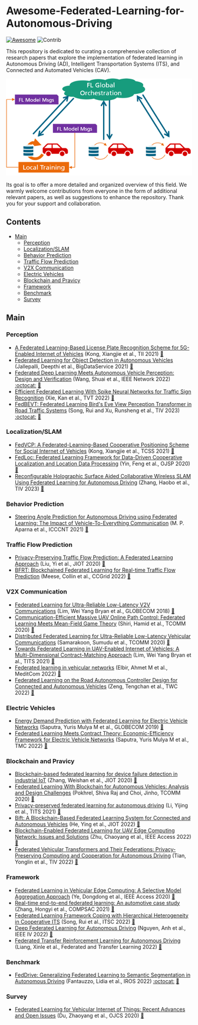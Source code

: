 # Awesome-Federated-Learning-for-Autonomous-Driving

[![Awesome](https://cdn.rawgit.com/sindresorhus/awesome/d7305f38d29fed78fa85652e3a63e154dd8e8829/media/badge.svg)](https://github.com/sindresorhus/awesome)
<img src="https://img.shields.io/badge/Contributions-Welcome-278ea5" alt="Contrib"/> 



This repository is dedicated to curating a comprehensive collection of research papers that explore the implementation of federated learning in Autonomous Driving (AD), Intelligent Transportation Systems (ITS), and Connected and Automated Vehicles (CAV).

![drawing](assets/simple_fl.png)

Its goal is to offer a more detailed and organized overview of this field. We warmly welcome contributions from everyone in the form of additional relevant papers, as well as suggestions to enhance the repository. Thank you for your support and collaboration.


## Contents
- [Main](#main)
  - [Perception](#perception)
  - [Localization/SLAM](#localization)
  - [Behavior Prediction](#behavior)
  - [Traffic Flow Prediction](#trafficflow)
  - [V2X Communication](#v2x)
  - [Electric Vehicles](#electric)
  - [Blockchain and Pravicy](#blockchain)
  - [Framework](#framework)
  - [Benchmark](#benchmark)
  - [Survey](#survey)


<a name="main" />

## Main

### Perception
+ [A Federated Learning-Based License Plate Recognition Scheme for 5G-Enabled Internet of Vehicles](https://ieeexplore.ieee.org/document/9381655) (Kong, Xiangjie et al., TII 2021)   [:book:](./citations/kong2021federated.txt)
+ [Federated Learning for Object Detection in Autonomous Vehicles](https://ieeexplore.ieee.org/document/9564384) (Jallepalli, Deepthi et al., BigDataService 2021)   [:book:](./citations/jallepalli2021federated.txt)
+ [Federated Deep Learning Meets Autonomous Vehicle Perception: Design and Verification](https://ieeexplore.ieee.org/document/9982368) (Wang, Shuai et al., IEEE Network 2022) [:octocat:](https://github.com/SIATINVS/CarlaFLCAV) [:book:](./citations/wang2022federated.txt)
+ [Efficient Federated Learning With Spike Neural Networks for Traffic Sign Recognition](https://ieeexplore.ieee.org/abstract/document/9784851) (Xie, Kan et al., TVT 2022)   [:book:](./citations/xie2022efficient.txt)
+ [FedBEVT: Federated Learning Bird's Eye View Perception Transformer in Road Traffic Systems](https://ieeexplore.ieee.org/document/10236488) (Song, Rui and Xu, Runsheng et al., TIV 2023) [:octocat:](https://github.com/rruisong/FedBEVT) [:book:](./citations/yu2019federated.txt)

<a name="perception" />

### Localization/SLAM
+ [FedVCP: A Federated-Learning-Based Cooperative Positioning Scheme for Social Internet of Vehicles](https://ieeexplore.ieee.org/abstract/document/9378811) (Kong, Xiangjie et al., TCSS 2021)   [:book:](./citations/kong2021fedvcp.txt)
+ [FedLoc: Federated Learning Framework for Data-Driven Cooperative Localization and Location Data Processing](https://ieeexplore.ieee.org/document/9250516) (Yin, Feng et al., OJSP 2020)   [:book:](./citations/yin2020fedloc.txt)
+ [Reconfigurable Holographic Surface Aided Collaborative Wireless SLAM Using Federated Learning for Autonomous Driving](https://ieeexplore.ieee.org/document/10149400) (Zhang, Haobo et al., TIV 2023)   [:book:](./citations/zhang2023reconfigurable.txt)

<a name="localization" />


### Behavior Prediction
+ [Steering Angle Prediction for Autonomous Driving using Federated Learning: The Impact of Vehicle-To-Everything Communication](https://ieeexplore.ieee.org/document/9580097) (M. P. Aparna et al., ICCCNT 2021)   [:book:](./citations/aparna2021steering.txt)

<a name="behavior" />


### Traffic Flow Prediction
+ [Privacy-Preserving Traffic Flow Prediction: A Federated Learning Approach](https://ieeexplore.ieee.org/document/9082655) (Liu, Yi et al., JIOT 2020)   [:book:](./citations/liu2020privacy.txt)
+ [BFRT: Blockchained Federated Learning for Real-time Traffic Flow Prediction](https://ieeexplore.ieee.org/document/9082655) (Meese, Collin et al., CCGrid 2022)   [:book:](./citations/meese2022bfrt.txt)

<a name="trafficflow" />

### V2X Communication
+ [Federated Learning for Ultra-Reliable Low-Latency V2V Communications](https://ieeexplore.ieee.org/document/8647927) (Lim, Wei Yang Bryan et al., GLOBECOM 2018)   [:book:](./citations/samarakoon2018federated.txt)
+ [Communication-Efficient Massive UAV Online Path Control: Federated Learning Meets Mean-Field Game Theory](https://ieeexplore.ieee.org/document/9169921) (Shiri, Hamid et al., TCOMM 2020)   [:book:](./citations/shiri2020communication.txt)
+ [Distributed Federated Learning for Ultra-Reliable Low-Latency Vehicular Communications](https://ieeexplore.ieee.org/document/8917592) (Samarakoon, Sumudu et al., TCOMM 2020)   [:book:](./citations/samarakoon2020tcomm.txt)
+ [Towards Federated Learning in UAV-Enabled Internet of Vehicles: A Multi-Dimensional Contract-Matching Approach](https://ieeexplore.ieee.org/document/9354588) (Lim, Wei Yang Bryan et al., TITS 2021)   [:book:](./citations/lim2021towards.txt)
+ [Federated learning in vehicular networks](https://ieeexplore.ieee.org/document/9928621) (Elbir, Ahmet M et al., MeditCom 2022)   [:book:](./citations/elbir2022federated.txt)
+ [Federated Learning on the Road Autonomous Controller Design for Connected and Autonomous Vehicles](https://ieeexplore.ieee.org/abstract/document/9806308) (Zeng, Tengchan et al., TWC 2022)   [:book:](./citations/zeng2022federated.txt)

<a name="v2x" />


### Electric Vehicles
+ [Energy Demand Prediction with Federated Learning for Electric Vehicle Networks](https://ieeexplore.ieee.org/document/9013587) (Saputra, Yuris Mulya M et al., GLOBECOM 2019)   [:book:](./citations/aputra2019energy.txt)
+ [Federated Learning Meets Contract Theory: Economic-Efficiency Framework for Electric Vehicle Networks](https://ieeexplore.ieee.org/document/9300192) (Saputra, Yuris Mulya M et al., TMC 2022)   [:book:](./citations/saputra2022federated.txt)

<a name="electric" />


### Blockchain and Pravicy
+ [Blockchain-based federated learning for device failure detection in industrial IoT](https://ieeexplore.ieee.org/document/9233457) (Zhang, Weishan et al., JIOT 2020)   [:book:](./citations/zhang2020blockchain.txt)
+ [Federated Learning With Blockchain for Autonomous Vehicles: Analysis and Design Challenges](https://ieeexplore.ieee.org/document/9079513) (Pokhrel, Shiva Raj and Choi, Jinho, TCOMM 2020)   [:book:](./citations/pokhrel2020federated.txt)
+ [Privacy-preserved federated learning for autonomous driving](https://ieeexplore.ieee.org/document/9457207) (Li, Yijing et al., TITS 2021)   [:book:](./citations/li2021privacy.txt)
+ [Bift: A Blockchain-Based Federated Learning System for Connected and Autonomous Vehicles](https://ieeexplore.ieee.org/document/10182869) (He, Ying et al., JIOT 2022)   [:book:](./citations/he2021bift.txt)
+ [Blockchain-Enabled Federated Learning for UAV Edge Computing Network: Issues and Solutions](https://ieeexplore.ieee.org/document/9774400) (Zhu, Chaoyang et al., IEEE Access 2022)   [:book:](./citations/zhu2022blockchain.txt)
+ [Federated Vehicular Transformers and Their Federations: Privacy-Preserving Computing and Cooperation for Autonomous Driving](https://ieeexplore.ieee.org/document/9857660) (Tian, Yonglin et al., TIV 2022)   [:book:](./citations/tian2022federated.txt)

<a name="blockchain" />


### Framework
+ [Federated Learning in Vehicular Edge Computing: A Selective Model Aggregation Approach](https://ieeexplore.ieee.org/document/8964354) (Ye, Dongdong et al., IEEE Access 2020)   [:book:](./citations/ye2020federated.txt)
+ [Real-time end-to-end federated learning: An automotive case study](https://ieeexplore.ieee.org/document/9529467) (Zhang, Hongyi et al., COMPSAC 2021)   [:book:](./citations/zhang2021real.txt)
+ [Federated Learning Framework Coping with Hierarchical Heterogeneity in Cooperative ITS](https://ieeexplore.ieee.org/document/9922064) (Song, Rui et al., ITSC 2022)   [:book:](./citations/song2022federated.txt)
+ [Deep Federated Learning for Autonomous Driving](https://ieeexplore.ieee.org/document/9827020) (Nguyen, Anh et al., IEEE IV 2022)   [:book:](./citations/nguyen2022deep.txt)
+ [Federated Transfer Reinforcement Learning for Autonomous Driving](https://link.springer.com/chapter/10.1007/978-3-031-11748-0_15) (Liang, Xinle et al., Federated and Transfer Learning 2022)   [:book:](./citations/liang2023federated.txt)


<a name="framework" />


### Benchmark
+ [FedDrive: Generalizing Federated Learning to Semantic Segmentation in Autonomous Driving](https://ieeexplore.ieee.org/abstract/document/9981098/) (Fantauzzo, Lidia et al., IROS 2022) [:octocat:](https://feddrive.github.io) [:book:](./citations/fantauzzo2022feddrive.txt)

<a name="benchmark" />


### Survey
+ [Federated Learning for Vehicular Internet of Things: Recent Advances and Open Issues](https://ieeexplore.ieee.org/document/9086790) (Du, Zhaoyang et al., OJCS 2020)   [:book:](./citations/du2020federated.txt)

<a name="survey" />
